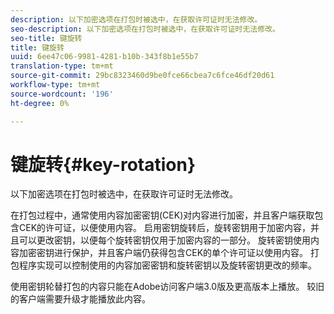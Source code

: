 ```yaml
---
description: 以下加密选项在打包时被选中，在获取许可证时无法修改。
seo-description: 以下加密选项在打包时被选中，在获取许可证时无法修改。
seo-title: 键旋转
title: 键旋转
uuid: 6ee47c06-9981-4281-b10b-343f8b1e55b7
translation-type: tm+mt
source-git-commit: 29bc8323460d9be0fce66cbea7c6fce46df20d61
workflow-type: tm+mt
source-wordcount: '196'
ht-degree: 0%

---
```



# 键旋转{#key-rotation}

以下加密选项在打包时被选中，在获取许可证时无法修改。

在打包过程中，通常使用内容加密密钥(CEK)对内容进行加密，并且客户端获取包含CEK的许可证，以便使用内容。 启用密钥旋转后，旋转密钥用于加密内容，并且可以更改密钥，以便每个旋转密钥仅用于加密内容的一部分。 旋转密钥使用内容加密密钥进行保护，并且客户端仍获得包含CEK的单个许可证以使用内容。 打包程序实现可以控制使用的内容加密密钥和旋转密钥以及旋转密钥更改的频率。

使用密钥轮替打包的内容只能在Adobe访问客户端3.0版及更高版本上播放。 较旧的客户端需要升级才能播放此内容。
